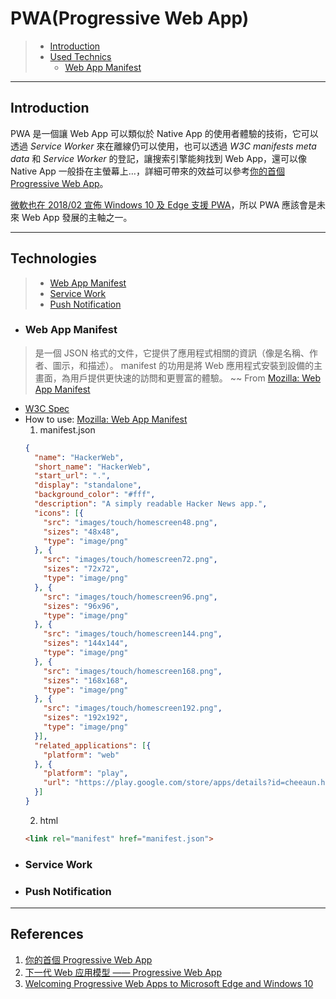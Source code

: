 # PWA(Progressive Web App)
> * [Introduction](#introduction)
> * [Used Technics](#technics)
>   - [Web App Manifest](#web-app-manifest)
---
## Introduction
PWA 是一個讓 Web App 可以類似於 Native App 的使用者體驗的技術，它可以透過 *Service Worker* 來在離線仍可以使用，也可以透過 *W3C manifests meta data* 和 *Service Worker* 的登記，讓搜索引擎能夠找到 Web App，還可以像 Native App 一般掛在主螢幕上…，詳細可帶來的效益可以參考[你的首個 Progressive Web App][]。 

[微軟也在 2018/02 宣佈 Windows 10 及 Edge 支援 PWA][Welcoming Progressive Web Apps to Microsoft Edge and Windows 10]，所以 PWA 應該會是未來 Web App 發展的主軸之一。

---
## Technologies
> * [Web App Manifest](#web-app-manifest)
> * [Service Work](#service-work)
> * [Push Notification](#push-notification)

- ### Web App Manifest
> 是一個 JSON 格式的文件，它提供了應用程式相關的資訊（像是名稱、作者、圖示，和描述）。 
> manifest 的功用是將 Web 應用程式安裝到設備的主畫面，為用戶提供更快速的訪問和更豐富的體驗。
> \~~ From [Mozilla: Web App Manifest][]
* [W3C Spec](https://www.w3.org/TR/appmanifest/)
* How to use: [Mozilla: Web App Manifest][]
  1. manifest.json
  ```json
  {
    "name": "HackerWeb",
    "short_name": "HackerWeb",
    "start_url": ".",
    "display": "standalone",
    "background_color": "#fff",
    "description": "A simply readable Hacker News app.",
    "icons": [{
      "src": "images/touch/homescreen48.png",
      "sizes": "48x48",
      "type": "image/png"
    }, {
      "src": "images/touch/homescreen72.png",
      "sizes": "72x72",
      "type": "image/png"
    }, {
      "src": "images/touch/homescreen96.png",
      "sizes": "96x96",
      "type": "image/png"
    }, {
      "src": "images/touch/homescreen144.png",
      "sizes": "144x144",
      "type": "image/png"
    }, {
      "src": "images/touch/homescreen168.png",
      "sizes": "168x168",
      "type": "image/png"
    }, {
      "src": "images/touch/homescreen192.png",
      "sizes": "192x192",
      "type": "image/png"
    }],
    "related_applications": [{
      "platform": "web"
    }, {
      "platform": "play",
      "url": "https://play.google.com/store/apps/details?id=cheeaun.hackerweb"
    }]
  }
  ```
  2. html
  ```html
  <link rel="manifest" href="manifest.json">
  ```

- ### Service Work
- ### Push Notification
---
## References
1. [你的首個 Progressive Web App][]
2. [下一代 Web 应用模型 —— Progressive Web App](https://huangxuan.me/2017/02/09/nextgen-web-pwa/)
3. [Welcoming Progressive Web Apps to Microsoft Edge and Windows 10][]


[你的首個 Progressive Web App]: https://developers.google.com/web/fundamentals/codelabs/your-first-pwapp/?hl=zh-tw
[Welcoming Progressive Web Apps to Microsoft Edge and Windows 10]: https://blogs.windows.com/msedgedev/2018/02/06/welcoming-progressive-web-apps-edge-windows-10/#Zt6AeeVsUMl1mVEf.97
[Mozilla: Web App Manifest]: https://developer.mozilla.org/zh-TW/docs/Web/Manifest
